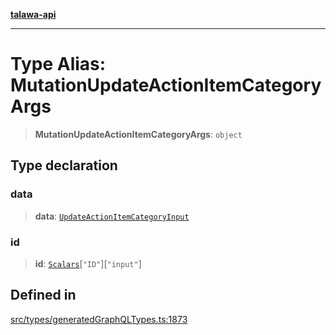[**talawa-api**](../../../README.md)

***

# Type Alias: MutationUpdateActionItemCategoryArgs

> **MutationUpdateActionItemCategoryArgs**: `object`

## Type declaration

### data

> **data**: [`UpdateActionItemCategoryInput`](UpdateActionItemCategoryInput.md)

### id

> **id**: [`Scalars`](Scalars.md)\[`"ID"`\]\[`"input"`\]

## Defined in

[src/types/generatedGraphQLTypes.ts:1873](https://github.com/Suyash878/talawa-api/blob/e4413cec641a837926071678fed3c7f67234e31e/src/types/generatedGraphQLTypes.ts#L1873)

